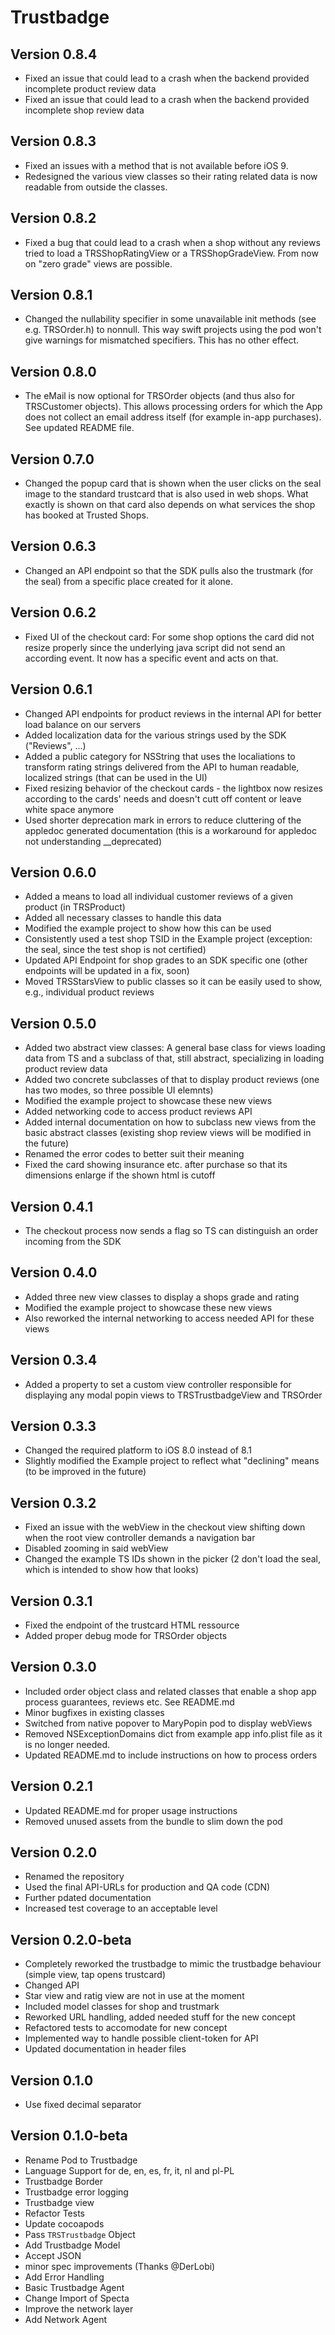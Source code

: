 # Trustbadge

## Version 0.8.4
* Fixed an issue that could lead to a crash when the backend provided incomplete product review data
* Fixed an issue that could lead to a crash when the backend provided incomplete shop review data

## Version 0.8.3

* Fixed an issues with a method that is not available before iOS 9.
* Redesigned the various view classes so their rating related data is now readable from outside the classes.

## Version 0.8.2

* Fixed a bug that could lead to a crash when a shop without any reviews tried to load a TRSShopRatingView or a TRSShopGradeView. From now on "zero grade" views are possible.

## Version 0.8.1

* Changed the nullability specifier in some unavailable init methods (see e.g. TRSOrder.h) to nonnull. This way swift projects using the pod won't give warnings for mismatched specifiers. This has no other effect.

## Version 0.8.0

* The eMail is now optional for TRSOrder objects (and thus also for TRSCustomer objects). This allows processing orders for which the App does not collect an email address itself (for example in-app purchases). See updated README file. 

## Version 0.7.0

* Changed the popup card that is shown when the user clicks on the seal image to the standard trustcard that is also used in web shops. What exactly is shown on that card also depends on what services the shop has booked at Trusted Shops.

## Version 0.6.3

* Changed an API endpoint so that the SDK pulls also the trustmark (for the seal) from a specific place created for it alone.

## Version 0.6.2

* Fixed UI of the checkout card: For some shop options the card did not resize properly since the underlying java script did not send an according event. It now has a specific event and acts on that.

## Version 0.6.1

* Changed API endpoints for product reviews in the internal API for better load balance on our servers
* Added localization data for the various strings used by the SDK ("Reviews", ...)
* Added a public category for NSString that uses the localiations to transform rating strings delivered from the API to human readable, localized strings (that can be used in the UI)
* Fixed resizing behavior of the checkout cards - the lightbox now resizes according to the cards' needs and doesn't cutt off content or leave white space anymore
* Used shorter deprecation mark in errors to reduce cluttering of the appledoc generated documentation (this is a workaround for appledoc not understanding __deprecated)

## Version 0.6.0

* Added a means to load all individual customer reviews of a given product (in TRSProduct)
* Added all necessary classes to handle this data
* Modified the example project to show how this can be used
* Consistently used a test shop TSID in the Example project (exception: the seal, since the test shop is not certified)
* Updated API Endpoint for shop grades to an SDK specific one (other endpoints will be updated in a fix, soon)
* Moved TRSStarsView to public classes so it can be easily used to show, e.g., individual product reviews

## Version 0.5.0

* Added two abstract view classes: A general base class for views loading data from TS and a subclass of that, still abstract, specializing in loading product review data
* Added two concrete subclasses of that to display product reviews (one has two modes, so three possible UI elemnts)
* Modified the example project to showcase these new views
* Added networking code to access product reviews API
* Added internal documentation on how to subclass new views from the basic abstract classes (existing shop review views will be modified in the future)
* Renamed the error codes to better suit their meaning
* Fixed the card showing insurance etc. after purchase so that its dimensions enlarge if the shown html is cutoff

## Version 0.4.1

* The checkout process now sends a flag so TS can distinguish an order incoming from the SDK

## Version 0.4.0

* Added three new view classes to display a shops grade and rating
* Modified the example project to showcase these new views
* Also reworked the internal networking to access needed API for these views

## Version 0.3.4

* Added a property to set a custom view controller responsible for displaying any modal popin views to TRSTrustbadgeView and TRSOrder

## Version 0.3.3

* Changed the required platform to iOS 8.0 instead of 8.1
* Slightly modified the Example project to reflect what "declining" means (to be improved in the future)

## Version 0.3.2

* Fixed an issue with the webView in the checkout view shifting down when the root view controller demands a navigation bar
* Disabled zooming in said webView
* Changed the example TS IDs shown in the picker (2 don't load the seal, which is intended to show how that looks)

## Version 0.3.1

* Fixed the endpoint of the trustcard HTML ressource
* Added proper debug mode for TRSOrder objects

## Version 0.3.0

* Included order object class and related classes that enable a shop app process guarantees, reviews etc. See README.md
* Minor bugfixes in existing classes
* Switched from native popover to MaryPopin pod to display webViews
* Removed NSExceptionDomains dict from example app info.plist file as it is no longer needed.
* Updated README.md to include instructions on how to process orders

## Version 0.2.1

* Updated README.md for proper usage instructions
* Removed unused assets from the bundle to slim down the pod

## Version 0.2.0

* Renamed the repository
* Used the final API-URLs for production and QA code (CDN)
* Further pdated documentation
* Increased test coverage to an acceptable level

## Version 0.2.0-beta

* Completely reworked the trustbadge to mimic the trustbadge behaviour (simple view, tap opens trustcard)
* Changed API
* Star view and ratig view are not in use at the moment
* Included model classes for shop and trustmark
* Reworked URL handling, added needed stuff for the new concept
* Refactored tests to accomodate for new concept
* Implemented way to handle possible client-token for API
* Updated documentation in header files

## Version 0.1.0

* Use fixed decimal separator

## Version 0.1.0-beta

* Rename Pod to Trustbadge
* Language Support for de, en, es, fr, it, nl and pl-PL
* Trustbadge Border
* Trustbadge error logging
* Trustbadge view
* Refactor Tests
* Update cocoapods
* Pass `TRSTrustbadge` Object
* Add Trustbadge Model
* Accept JSON
* minor spec improvements (Thanks @DerLobi)
* Add Error Handling
* Basic Trustbadge Agent
* Change Import of Specta
* Improve the network layer
* Add Network Agent
